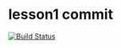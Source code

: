 # lesson1 commit

[![Build Status](https://bacteria-evaluation-missouri-naples.trycloudflare.com/buildStatus/icon?job=lesson1)](http://localhost:8080/job/lesson1/)
